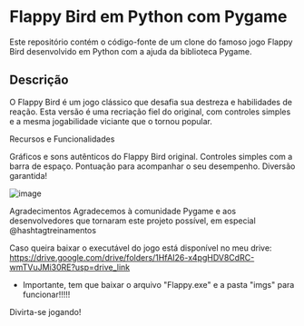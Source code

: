 # Flappy Bird em Python com Pygame

Este repositório contém o código-fonte de um clone do famoso jogo Flappy Bird desenvolvido em Python com a ajuda da biblioteca Pygame.

## Descrição

O Flappy Bird é um jogo clássico que desafia sua destreza e habilidades de reação. Esta versão é uma recriação fiel do original, com controles simples e a mesma jogabilidade viciante que o tornou popular.

Recursos e Funcionalidades

Gráficos e sons autênticos do Flappy Bird original.
Controles simples com a barra de espaço.
Pontuação para acompanhar o seu desempenho.
Diversão garantida!

![image](https://github.com/GleisonAmorim/JogoFlappyBird/assets/54336609/9ba6adac-a36a-4d9a-9df9-0072f058a03f)

Agradecimentos
Agradecemos à comunidade Pygame e aos desenvolvedores que tornaram este projeto possível, em especial @hashtagtreinamentos

Caso queira baixar o executável do jogo está disponível no meu drive: https://drive.google.com/drive/folders/1HfAI26-x4pgHDV8CdRC-wmTVuJMi30RE?usp=drive_link
 - Importante, tem que baixar o arquivo "Flappy.exe" e a pasta "imgs" para funcionar!!!!!

Divirta-se jogando!
